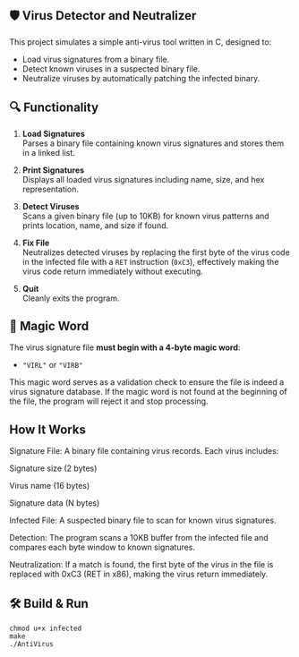🛡️ Virus Detector and Neutralizer
--------------------------------

This project simulates a simple anti-virus tool written in C, designed to:

- Load virus signatures from a binary file.
- Detect known viruses in a suspected binary file.
- Neutralize viruses by automatically patching the infected binary.

🔍 Functionality
----------------

1. **Load Signatures**  
   Parses a binary file containing known virus signatures and stores them in a linked list.

2. **Print Signatures**  
   Displays all loaded virus signatures including name, size, and hex representation.

3. **Detect Viruses**  
   Scans a given binary file (up to 10KB) for known virus patterns and prints location, name, and size if found.

4. **Fix File**  
   Neutralizes detected viruses by replacing the first byte of the virus code in the infected file with a `RET` instruction (`0xC3`), effectively making the virus code return immediately without executing.

5. **Quit**  
   Cleanly exits the program.

📄 Magic Word
-------------

The virus signature file **must begin with a 4-byte magic word**:  
- `"VIRL"` or `"VIRB"`  

This magic word serves as a validation check to ensure the file is indeed a virus signature database. If the magic word is not found at the beginning of the file, the program will reject it and stop processing.

How It Works
-------------

Signature File: A binary file containing virus records. Each virus includes:

Signature size (2 bytes)

Virus name (16 bytes)

Signature data (N bytes)

Infected File: A suspected binary file to scan for known virus signatures.

Detection: The program scans a 10KB buffer from the infected file and compares each byte window to known signatures.

Neutralization: If a match is found, the first byte of the virus in the file is replaced with 0xC3 (RET in x86), making the virus return immediately.

🛠️ Build & Run
--------------

```terminal
chmod u+x infected
make
./AntiVirus
```
